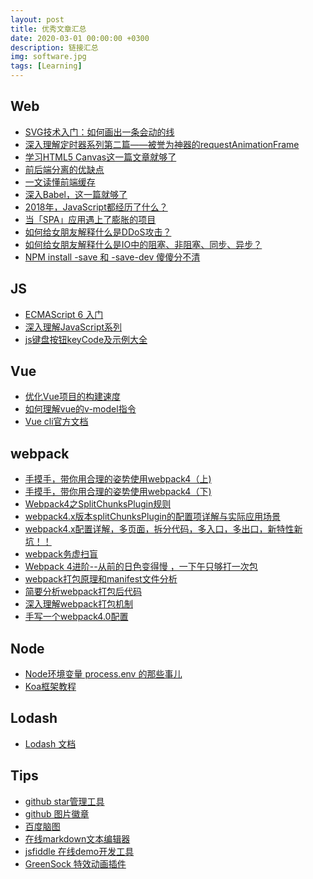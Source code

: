```yaml
---
layout: post
title: 优秀文章汇总
date: 2020-03-01 00:00:00 +0300
description: 链接汇总
img: software.jpg
tags: [Learning]
---
```


## Web
* [SVG技术入门：如何画出一条会动的线](http://www.webhek.com/post/animated-line-drawing-in-svg.html)
* [深入理解定时器系列第二篇——被誉为神器的requestAnimationFrame](https://www.cnblogs.com/xiaohuochai/p/5777186.html)
* [学习HTML5 Canvas这一篇文章就够了](https://blog.csdn.net/u012468376/article/details/73350998)
* [前后端分离的优缺点](https://blog.csdn.net/moonpure/article/details/79770404)
* [一文读懂前端缓存][url0]
* [深入Babel，这一篇就够了][url1]
* [2018年，JavaScript都经历了什么？][url2]
* [当「SPA」应用遇上了膨胀的项目][url5]
* [如何给女朋友解释什么是DDoS攻击？][url6]
* [如何给女朋友解释什么是IO中的阻塞、非阻塞、同步、异步？][url7]
* [NPM install -save 和 -save-dev 傻傻分不清](https://www.cnblogs.com/limitcode/p/7906447.html)

## JS
* [ECMAScript 6 入门](http://es6.ruanyifeng.com/)
* [深入理解JavaScript系列](http://www.cnblogs.com/TomXu/archive/2011/12/15/2288411.html)
* [js键盘按钮keyCode及示例大全](https://www.cnblogs.com/daysme/p/6272570.html)

## Vue
* [优化Vue项目的构建速度](https://anran758.github.io/blog/2018/01/06/%E4%BC%98%E5%8C%96Vue%E9%A1%B9%E7%9B%AE%E7%9A%84%E6%9E%84%E5%BB%BA%E9%80%9F%E5%BA%A6/)
* [如何理解vue的v-model指令](https://segmentfault.com/a/1190000010744545)
* [ Vue cli官方文档 ](https://cli.vuejs.org/zh/guide/)

## webpack
* [手摸手，带你用合理的姿势使用webpack4（上)][url8]
* [手摸手，带你用合理的姿势使用webpack4（下)][url9]
* [Webpack4之SplitChunksPlugin规则](https://blog.csdn.net/napoleonxxx/article/details/81975186)
* [webpack4.x版本splitChunksPlugin的配置项详解与实际应用场景](https://www.cnblogs.com/pomelott/p/9030208.html)
* [webpack4.x配置详解，多页面，拆分代码，多入口，多出口，新特性新坑！！](https://www.cnblogs.com/pomelott/p/8977092.html)
* [webpack务虚扫盲](https://cloud.tencent.com/developer/article/1033115)
* [Webpack 4进阶--从前的日色变得慢 ，一下午只够打一次包](https://zhuanlan.zhihu.com/p/35407642)
* [webpack打包原理和manifest文件分析](https://blog.csdn.net/lancewu0907/article/details/76513231)
* [简要分析webpack打包后代码](https://segmentfault.com/a/1190000006814420)
* [深入理解webpack打包机制](https://www.cnblogs.com/xuepei/p/8892724.html)
* [手写一个webpack4.0配置](https://juejin.im/post/5b4609f5e51d4519596b66a7)

## Node
* [Node环境变量 process.env 的那些事儿](https://segmentfault.com/a/1190000011683741)
* [Koa框架教程][url4]

## Lodash
* [ Lodash 文档](https://www.lodashjs.com/)

## Tips
* [github star管理工具](https://astralapp.com/)
* [github 图片徽章](https://shields.io/#/)
* [百度脑图](http://naotu.baidu.com/)
* [在线markdown文本编辑器](https://www.zybuluo.com/mdeditor)
* [jsfiddle 在线demo开发工具](https://jsfiddle.net/)
* [GreenSock 特效动画插件](https://www.tweenmax.com.cn/demo/)

[url0]: https://juejin.im/post/5c22ee806fb9a049fb43b2c5
[url1]: https://juejin.im/post/5c21b584e51d4548ac6f6c99
[url2]: https://blog.fundebug.com/2018/12/25/what-happens-in-2018-for-javascript/
[url4]: http://www.ruanyifeng.com/blog/2017/08/koa.html
[url5]: https://juejin.im/post/5c18b5f15188252dcb31072a#comment
[url6]: https://juejin.im/post/5c03fb706fb9a049cd53f1a4
[url7]: https://juejin.im/post/5b94e2995188255c5c45d0ec
[url8]: https://juejin.im/post/5b56909a518825195f499806
[url9]: https://juejin.im/post/5b5d6d6f6fb9a04fea58aabc
